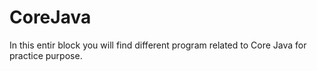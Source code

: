 # CoreJava

In this entir block you will find different program related to Core Java for practice purpose.

